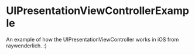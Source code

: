 # UIPresentationViewControllerExample
An  example of how the UIPresentationViewController works in iOS from raywenderlich. :)   

